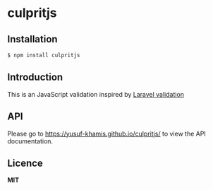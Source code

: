 # culpritjs

## Installation

``` sh
$ npm install culpritjs
```

## Introduction
This is an JavaScript validation inspired by [Laravel validation](https://laravel.com/docs/5.7/validation)

## API

Please go to https://yusuf-khamis.github.io/culpritjs/ to view the API documentation.

## Licence

**MIT**
